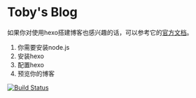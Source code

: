 # Toby's Blog

如果你对使用hexo搭建博客也感兴趣的话，可以参考它的[官方文档](https://hexo.io/)。

1. 你需要安装node.js
2. 安装hexo
3. 配置hexo
4. 预览你的博客

[![Build Status](https://travis-ci.org/tobyqin/blog.svg?branch=master)](https://travis-ci.org/tobyqin/blog)